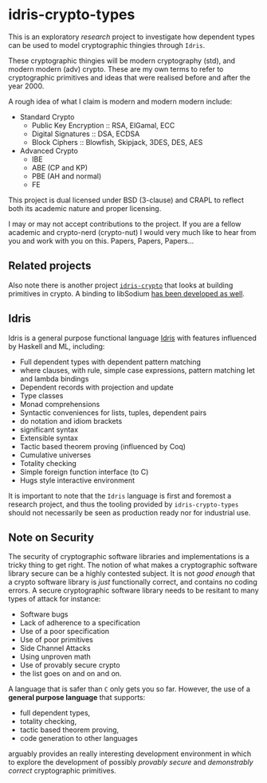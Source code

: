 idris-crypto-types
==================

This is an exploratory _research_ project to investigate how dependent types can be used to model cryptographic thingies through `Idris`.

These cryptographic thingies will be modern cryptography (std), and modern modern (adv) crypto.
These are my own terms to refer to cryptographic primitives and ideas that were realised before and after the year 2000.

A rough idea of what I claim is modern and modern modern include:

* Standard Crypto
  * Public Key Encryption :: RSA, ElGamal, ECC
  * Digital Signatures :: DSA, ECDSA
  * Block Ciphers :: Blowfish, Skipjack, 3DES, DES, AES
* Advanced Crypto
  * IBE
  * ABE (CP and KP)
  * PBE (AH and normal)
  * FE


This project is dual licensed under BSD (3-clause) and CRAPL to reflect both its academic nature and proper licensing.

I may or may not accept contributions to the project.
If you are a fellow academic and crypto-nerd (crypto-nut) I would very much like to hear from you and work with you on this.
Papers, Papers, Papers...

## Related projects

Also note there is another project [`idris-crypto`](https://github.com/idris-hackers/idris-crypto/) that looks at building primitives in crypto.
A binding to libSodium [has been developed as well](https://github.com/edwinb/idris-sodium/).

## Idris

Idris is a general purpose functional language [Idris](http://www.idris-lang.org) with features influenced by Haskell and ML, including:

* Full dependent types with dependent pattern matching
* where clauses, with rule, simple case expressions, pattern matching let and lambda bindings
* Dependent records with projection and update
* Type classes
* Monad comprehensions
* Syntactic conveniences for lists, tuples, dependent pairs
* do notation and idiom brackets
* significant syntax
* Extensible syntax
* Tactic based theorem proving (influenced by Coq)
* Cumulative universes
* Totality checking
* Simple foreign function interface (to C)
* Hugs style interactive environment

It is important to note that the `Idris` language is first and foremost a research project, and thus the tooling provided by `idris-crypto-types` should not necessarily be seen as production ready nor for industrial use.

## Note on Security

The security of cryptographic software libraries and implementations is a tricky thing to get right.
The notion of what makes a cryptographic software library secure can be a highly contested subject.
It is not _good enough_ that a crypto software library is _just_ functionally correct, and contains no coding errors.
A secure cryptographic software library needs to be resitant to many types of attack for instance:

* Software bugs
* Lack of adherence to a specification
* Use of a poor specification
* Use of poor primitives
* Side Channel Attacks
* Using unproven math
* Use of provably secure crypto
* the list goes on and on and on.

A language that is safer than `C` only gets you so far.
However, the use of a __general purpose language__ that supports:

* full dependent types,
* totality checking,
* tactic based theorem proving,
* code generation to other languages

arguably provides an really interesting development environment in which to explore the development of possibly _provably secure_ and _demonstrably correct_ cryptographic primitives.

